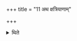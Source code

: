+++
title = "11 अथ क्षत्रियाणाम्"

+++

<details><summary>थिते</summary>

11. Now (series of ancestors) of Kṣatriyas.  
</details>
